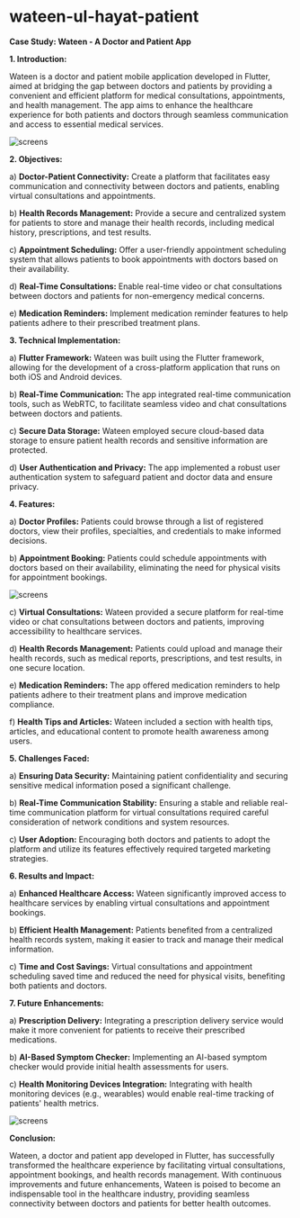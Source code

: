 # wateen-ul-hayat-patient

**Case Study: Wateen - A Doctor and Patient App**

**1. Introduction:**

Wateen is a doctor and patient mobile application developed in Flutter, aimed at bridging the gap between doctors and patients by providing a convenient and efficient platform for medical consultations, appointments, and health management. The app aims to enhance the healthcare experience for both patients and doctors through seamless communication and access to essential medical services.

![screens](https://github.com/Pixelpk/wateen-ul-hayat-patient/blob/master/assets/a1.png)

**2. Objectives:**

a) **Doctor-Patient Connectivity:** Create a platform that facilitates easy communication and connectivity between doctors and patients, enabling virtual consultations and appointments.

b) **Health Records Management:** Provide a secure and centralized system for patients to store and manage their health records, including medical history, prescriptions, and test results.

c) **Appointment Scheduling:** Offer a user-friendly appointment scheduling system that allows patients to book appointments with doctors based on their availability.

d) **Real-Time Consultations:** Enable real-time video or chat consultations between doctors and patients for non-emergency medical concerns.

e) **Medication Reminders:** Implement medication reminder features to help patients adhere to their prescribed treatment plans.

**3. Technical Implementation:**

a) **Flutter Framework:** Wateen was built using the Flutter framework, allowing for the development of a cross-platform application that runs on both iOS and Android devices.

b) **Real-Time Communication:** The app integrated real-time communication tools, such as WebRTC, to facilitate seamless video and chat consultations between doctors and patients.

c) **Secure Data Storage:** Wateen employed secure cloud-based data storage to ensure patient health records and sensitive information are protected.

d) **User Authentication and Privacy:** The app implemented a robust user authentication system to safeguard patient and doctor data and ensure privacy.

**4. Features:**

a) **Doctor Profiles:** Patients could browse through a list of registered doctors, view their profiles, specialties, and credentials to make informed decisions.

b) **Appointment Booking:** Patients could schedule appointments with doctors based on their availability, eliminating the need for physical visits for appointment bookings.

![screens](https://github.com/Pixelpk/wateen-ul-hayat-patient/blob/master/assets/a2.png)

c) **Virtual Consultations:** Wateen provided a secure platform for real-time video or chat consultations between doctors and patients, improving accessibility to healthcare services.

d) **Health Records Management:** Patients could upload and manage their health records, such as medical reports, prescriptions, and test results, in one secure location.

e) **Medication Reminders:** The app offered medication reminders to help patients adhere to their treatment plans and improve medication compliance.

f) **Health Tips and Articles:** Wateen included a section with health tips, articles, and educational content to promote health awareness among users.

**5. Challenges Faced:**

a) **Ensuring Data Security:** Maintaining patient confidentiality and securing sensitive medical information posed a significant challenge.

b) **Real-Time Communication Stability:** Ensuring a stable and reliable real-time communication platform for virtual consultations required careful consideration of network conditions and system resources.

c) **User Adoption:** Encouraging both doctors and patients to adopt the platform and utilize its features effectively required targeted marketing strategies.

**6. Results and Impact:**

a) **Enhanced Healthcare Access:** Wateen significantly improved access to healthcare services by enabling virtual consultations and appointment bookings.

b) **Efficient Health Management:** Patients benefited from a centralized health records system, making it easier to track and manage their medical information.

c) **Time and Cost Savings:** Virtual consultations and appointment scheduling saved time and reduced the need for physical visits, benefiting both patients and doctors.

**7. Future Enhancements:**

a) **Prescription Delivery:** Integrating a prescription delivery service would make it more convenient for patients to receive their prescribed medications.

b) **AI-Based Symptom Checker:** Implementing an AI-based symptom checker would provide initial health assessments for users.

c) **Health Monitoring Devices Integration:** Integrating with health monitoring devices (e.g., wearables) would enable real-time tracking of patients' health metrics.

![screens](https://github.com/Pixelpk/wateen-ul-hayat-patient/blob/master/assets/a3.png)

**Conclusion:**

Wateen, a doctor and patient app developed in Flutter, has successfully transformed the healthcare experience by facilitating virtual consultations, appointment bookings, and health records management. With continuous improvements and future enhancements, Wateen is poised to become an indispensable tool in the healthcare industry, providing seamless connectivity between doctors and patients for better health outcomes.





